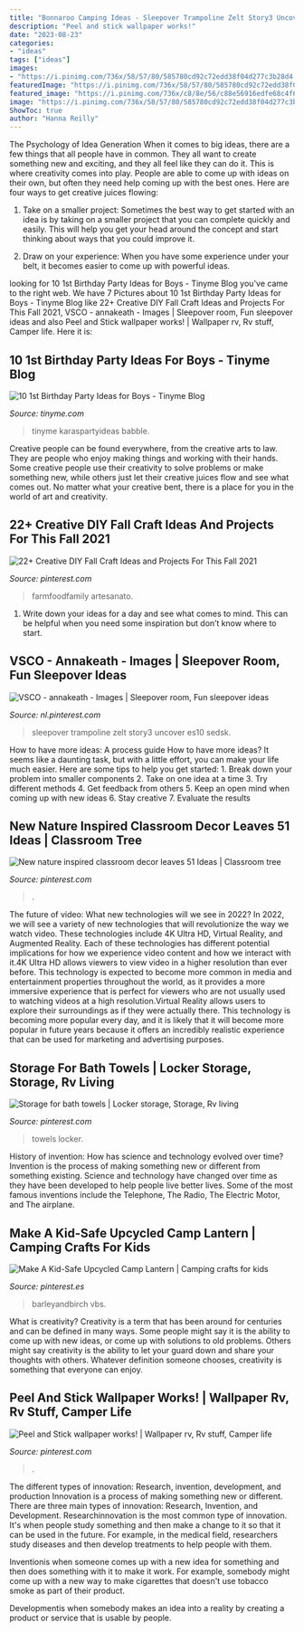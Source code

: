 ```yaml
---
title: "Bonnaroo Camping Ideas - Sleepover Trampoline Zelt Story3 Uncover Es10 Sedsk"
description: "Peel and stick wallpaper works!"
date: "2023-08-23"
categories:
- "ideas"
tags: ["ideas"]
images:
- "https://i.pinimg.com/736x/58/57/80/585780cd92c72edd38f04d277c3b28d4.jpg"
featuredImage: "https://i.pinimg.com/736x/58/57/80/585780cd92c72edd38f04d277c3b28d4.jpg"
featured_image: "https://i.pinimg.com/736x/c8/8e/56/c88e56916edfe68c4f6e477d3560488f.jpg"
image: "https://i.pinimg.com/736x/58/57/80/585780cd92c72edd38f04d277c3b28d4.jpg"
ShowToc: true
author: "Hanna Reilly"
---
```



The Psychology of Idea Generation
When it comes to big ideas, there are a few things that all people have in common. They all want to create something new and exciting, and they all feel like they can do it. This is where creativity comes into play. People are able to come up with ideas on their own, but often they need help coming up with the best ones. Here are four ways to get creative juices flowing:
1. Take on a smaller project: Sometimes the best way to get started with an idea is by taking on a smaller project that you can complete quickly and easily. This will help you get your head around the concept and start thinking about ways that you could improve it.

2. Draw on your experience: When you have some experience under your belt, it becomes easier to come up with powerful ideas.

	

		
looking for 10 1st Birthday Party Ideas for Boys - Tinyme Blog you've came to the right web. We have 7 Pictures about 10 1st Birthday Party Ideas for Boys - Tinyme Blog like 22+ Creative DIY Fall Craft Ideas and Projects For This Fall 2021, VSCO - annakeath - Images | Sleepover room, Fun sleepover ideas and also Peel and Stick wallpaper works! | Wallpaper rv, Rv stuff, Camper life. Here it is:
		
    
## 10 1st Birthday Party Ideas For Boys - Tinyme Blog

<img loading=lazy src="https://www.tinyme.com/blog/wp-content/uploads/10-1st-birthday-party-ideas-for-boys/10-1st-Birthday-Party-Ideas-for-Boys-9.jpg" onerror="this.onerror=null;this.src='https://tse1.mm.bing.net/th?id=OIP.u_a_8h5DWQmtcYzZcz4LrgHaLH&amp;pid=15.1';" alt="10 1st Birthday Party Ideas for Boys - Tinyme Blog">

_Source: tinyme.com_

>tinyme karaspartyideas babble. 

	

Creative people can be found everywhere, from the creative arts to law. They are people who enjoy making things and working with their hands. Some creative people use their creativity to solve problems or make something new, while others just let their creative juices flow and see what comes out. No matter what your creative bent, there is a place for you in the world of art and creativity.

    
## 22+ Creative DIY Fall Craft Ideas And Projects For This Fall 2021

<img loading=lazy src="https://i.pinimg.com/736x/5d/3a/a5/5d3aa57a411b16720ee5dff93cb91794.jpg" onerror="this.onerror=null;this.src='https://tse2.mm.bing.net/th?id=OIP.CTF04VnAeAOJdVxA8DZ6tgHaKn&amp;pid=15.1';" alt="22+ Creative DIY Fall Craft Ideas and Projects For This Fall 2021">

_Source: pinterest.com_

>farmfoodfamily artesanato. 

	

1. Write down your ideas for a day and see what comes to mind. This can be helpful when you need some inspiration but don’t know where to start.

    
## VSCO - Annakeath - Images | Sleepover Room, Fun Sleepover Ideas

<img loading=lazy src="https://i.pinimg.com/736x/73/e6/18/73e61872e7c18b8b2070aa46c4506024.jpg" onerror="this.onerror=null;this.src='https://tse1.mm.bing.net/th?id=OIP.JJgqiolzQZRmySS415fROQHaJ4&amp;pid=15.1';" alt="VSCO - annakeath - Images | Sleepover room, Fun sleepover ideas">

_Source: nl.pinterest.com_

>sleepover trampoline zelt story3 uncover es10 sedsk. 

	

How to have more ideas: A process guide
How to have more ideas? It seems like a daunting task, but with a little effort, you can make your life much easier. Here are some tips to help you get started: 1. Break down your problem into smaller components 2. Take on one idea at a time 3. Try different methods 4. Get feedback from others 5. Keep an open mind when coming up with new ideas 6. Stay creative 7. Evaluate the results 
    
## New Nature Inspired Classroom Decor Leaves 51 Ideas | Classroom Tree

<img loading=lazy src="https://i.pinimg.com/736x/c8/8e/56/c88e56916edfe68c4f6e477d3560488f.jpg" onerror="this.onerror=null;this.src='https://tse2.mm.bing.net/th?id=OIP.jHiql_I2ZhsryKK2KnwuFgAAAA&amp;pid=15.1';" alt="New nature inspired classroom decor leaves 51 Ideas | Classroom tree">

_Source: pinterest.com_

>. 

	

The future of video: What new technologies will we see in 2022?
In 2022, we will see a variety of new technologies that will revolutionize the way we watch video. These technologies include 4K Ultra HD, Virtual Reality, and Augmented Reality. Each of these technologies has different potential implications for how we experience video content and how we interact with it.4K Ultra HD allows viewers to view video in a higher resolution than ever before. This technology is expected to become more common in media and entertainment properties throughout the world, as it provides a more immersive experience that is perfect for viewers who are not usually used to watching videos at a high resolution.Virtual Reality allows users to explore their surroundings as if they were actually there. This technology is becoming more popular every day, and it is likely that it will become more popular in future years because it offers an incredibly realistic experience that can be used for marketing and advertising purposes.

    
## Storage For Bath Towels | Locker Storage, Storage, Rv Living

<img loading=lazy src="https://i.pinimg.com/736x/ad/96/61/ad966105b0fe61a72472937005edb45f--bath-towels-rv.jpg" onerror="this.onerror=null;this.src='https://tse3.mm.bing.net/th?id=OIP.rZi5h_AbG6uw2_RVq1K2BQHaJ4&amp;pid=15.1';" alt="Storage for bath towels | Locker storage, Storage, Rv living">

_Source: pinterest.com_

>towels locker. 

	

History of invention: How has science and technology evolved over time?
Invention is the process of making something new or different from something existing. Science and technology have changed over time as they have been developed to help people live better lives. Some of the most famous inventions include the Telephone, The Radio, The Electric Motor, and The airplane.

    
## Make A Kid-Safe Upcycled Camp Lantern | Camping Crafts For Kids

<img loading=lazy src="https://i.pinimg.com/736x/58/57/80/585780cd92c72edd38f04d277c3b28d4.jpg" onerror="this.onerror=null;this.src='https://tse3.mm.bing.net/th?id=OIP.DKsnE2HLBGYNf_ce35XV5gHaLH&amp;pid=15.1';" alt="Make A Kid-Safe Upcycled Camp Lantern | Camping crafts for kids">

_Source: pinterest.es_

>barleyandbirch vbs. 

	

What is creativity?
Creativity is a term that has been around for centuries and can be defined in many ways. Some people might say it is the ability to come up with new ideas, or come up with solutions to old problems. Others might say creativity is the ability to let your guard down and share your thoughts with others. Whatever definition someone chooses, creativity is something that everyone can enjoy.

    
## Peel And Stick Wallpaper Works! | Wallpaper Rv, Rv Stuff, Camper Life

<img loading=lazy src="https://i.pinimg.com/736x/bb/34/76/bb3476b96b2d608c6da228ea2b532c2c.jpg" onerror="this.onerror=null;this.src='https://tse1.mm.bing.net/th?id=OIP.s7h0832C8rJozQYA2ck7SAHaEK&amp;pid=15.1';" alt="Peel and Stick wallpaper works! | Wallpaper rv, Rv stuff, Camper life">

_Source: pinterest.com_

>. 

	

The different types of innovation: Research, invention, development, and production
Innovation is a process of making something new or different. There are three main types of innovation: Research, Invention, and Development.
Researchinnovation is the most common type of innovation. It's when people study something and then make a change to it so that it can be used in the future. For example, in the medical field, researchers study diseases and then develop treatments to help people with them.

Inventionis when someone comes up with a new idea for something and then does something with it to make it work. For example, somebody might come up with a new way to make cigarettes that doesn't use tobacco smoke as part of their product. 

Developmentis when somebody makes an idea into a reality by creating a product or service that is usable by people.

